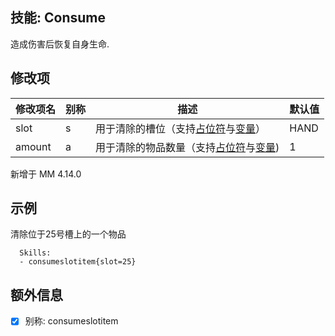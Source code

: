 技能: Consume
--------------------------

造成伤害后恢复自身生命.

修改项
----------

| 修改项名 | 别称    | 描述                                                                                                    | 默认值 |
|-----------|------------|----------------------------------------------------------------------------------------------------------------|---------------|
| slot | s | 用于清除的槽位（支持[占位符](/技能/占位符)与[变量](/技能/变量)） | HAND |
| amount | a | 用于清除的物品数量（支持[占位符](/技能/占位符)与[变量](/技能/变量)) | 1 |

新增于 MM 4.14.0

示例
--------

清除位于25号槽上的一个物品

      Skills:
      - consumeslotitem{slot=25}

额外信息
-----

- [x] 别称: consumeslotitem